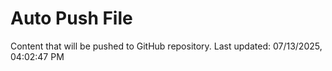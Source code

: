 # Auto Push File

Content that will be pushed to GitHub repository.
Last updated: 07/13/2025, 04:02:47 PM